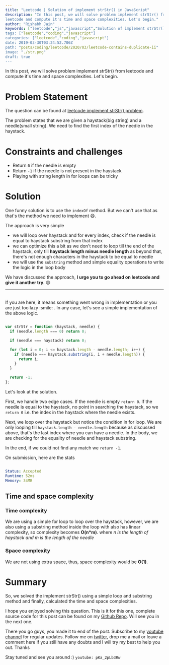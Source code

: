```yaml
---
title: "Leetcode | Solution of implement strStr() in JavaScript"
description: "In this post, we will solve problem implement strStr() from
leetcode and compute it's time and space complexities. Let's begin."
author: "Rishabh Jain"
keywords: ["leetcode","js","javascript","Solution of implement strStr()","rishabh","jain","rishabh jain","rishabh1403","blog","competitive","coding","programming","tech","technology", interview", "interview questions"]
tags: ["leetcode","coding","javascript"]
categories: ["leetcode","coding","javascript"]
date: 2019-03-30T03:24:52.706Z
path: "posts/coding/leetcode/2020/03/leetcode-contains-duplicate-ii"
image: "./str.png"
draft: true
---
```


In this post, we will solve problem implement strStr() from
leetcode and compute it's time and space complexities. Let's begin.
<!--more-->

# Problem Statement
The question can be found at [leetcode implement strStr() problem](https://leetcode.com/problems/implement-strstr/).

The problem states that we are given a haystack(big string) and a needle(small
string). We need to find the first index of the needle in the haystack.

# Constraints and challenges

- Return `0` if the needle is empty
- Return `-1` if the needle is not present in the haystack
- Playing with string length in for loops can be tricky

# Solution

One funny solution is to use the `indexOf` method. But we can't use that as that's the
method we need to implement :smile:.

The approach is very simple

- we will loop over haystack and for every index, check if the needle is equal to
  haystack substring from that index
- we can optimize this a bit as we don't need to loop till the end of the haystack, only
  till **haystack length minus needle length** as beyond that, there's not enough
  characters in the haystack to be equal to needle
- we will use the `substring` method and simple equality operations to write the
  logic in the loop body

We have discussed the approach, **I urge you to go ahead on leetcode and give it another try**. :smile:

<hr />
<br />
If you are here, it means something went wrong in implementation or you are just too lazy :smile: . In any case, let's see a simple implementation of the above logic.

```js

var strStr = function (haystack, needle) {
  if (needle.length === 0) return 0;

  if (needle === haystack) return 0;

  for (let i = 0; i <= haystack.length - needle.length; i++) {
    if (needle === haystack.substring(i, i + needle.length)) {
      return i;
    }
  }

  return -1;
};

```

Let's look at the solution.

First, we handle two edge cases. If the needle is empty `return 0`. If the needle
is equal to the haystack, no point in searching the haystack, so we `return 0` i.e.
the index in the haystack where the needle exists.

Next, we loop over the haystack but notice the condition in for loop. We are only
looping till `haystack.length - needle.length` because as discussed above, that's
the last index where you can have a needle. In the body, we are checking for the
equality of needle and haystack substring.

In the end, if we could not find any match we `return -1`.

On submission, here are the stats


```yaml

Status: Accepted
Runtime: 52ms
Memory: 34MB

```

## Time and space complexity

### Time complexity

We are using a simple for loop to loop over the haystack, however, we are also
using a substring method inside the loop with also has linear complexity, so
complexity becomes **O(n*m)**. where *n is the length of haystack and m is the
length of the needle*

### Space complexity

We are not using extra space, thus, space
complexity would be **O(1)**.

# Summary

So, we solved the implement strStr() using a simple loop and substring method and finally, calculated the time and space complexities.

I hope you enjoyed solving this question. This is it for this one, complete source code for this post can be found on my [Github Repo](https://github.com/rishabh1403/leetcode-javascript-solutions). Will see you in the next one.

There you go guys, you made it to end of the post.  Subscribe to my [youtube channel](https://www.youtube.com/rishabh1403) for regular updates. Follow me on [twitter](https://www.twitter.com/rishabhjain1403), drop me a mail or leave a comment here if you still have any doubts and I will try my best to help you out. Thanks

Stay tuned and see you around :)
`youtube: pKa_2pLb3Rw`